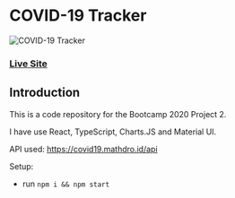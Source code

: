 # COVID-19 Tracker

![COVID-19 Tracker](https://i.ibb.co/X87BqVY/Screenshot-2020-04-13-at-10-14-58.png)

### [Live Site](http://bootcamp_covid_19_tracker_app.surge.sh/)

## Introduction

This is a code repository for the Bootcamp 2020 Project 2.

I have use React, TypeScript, Charts.JS and Material UI.

API used: https://covid19.mathdro.id/api

Setup:

- run `npm i && npm start`
